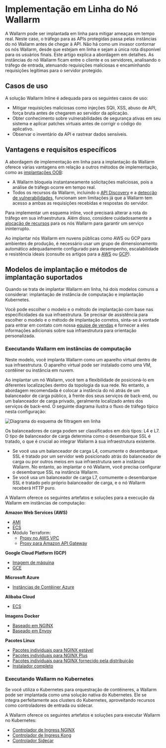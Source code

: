 # Implementação em Linha do Nó Wallarm

A Wallarm pode ser implantada em linha para mitigar ameaças em tempo real. Neste caso, o tráfego para as APIs protegidas passa pelas instâncias do nó Wallarm antes de chegar à API. Não há como um invasor contornar os nós Wallarm, desde que estejam em linha e sejam a única rota disponível para os usuários finais. Este artigo explica a abordagem em detalhes.
As instâncias do nó Wallarm ficam entre o cliente e os servidores, analisando o tráfego de entrada, atenuando requisições maliciosas e encaminhando requisições legítimas para o servidor protegido.

## Casos de uso

A solução Wallarm Inline é adequada para os seguintes casos de uso:

* Mitigar requisições maliciosas como injeções SQli, XSS, abuso de API, força bruta antes de chegarem ao servidor da aplicação.
* Obter conhecimento sobre vulnerabilidades de segurança ativas em seu sistema e aplicar patches virtuais antes de corrigir o código do aplicativo.
* Observar o inventário da API e rastrear dados sensíveis.

## Vantagens e requisitos específicos

A abordagem de implementação em linha para a implantação da Wallarm oferece várias vantagens em relação a outros métodos de implementação, como as [implantações OOB](../oob/overview.md):

* A Wallarm bloqueia instantaneamente solicitações maliciosas, pois a análise de tráfego ocorre em tempo real.
* Todos os recursos da Wallarm, incluindo o [API Discovery](../../about-wallarm/api-discovery.md) e a [detecção de vulnerabilidades](../../about-wallarm/detecting-vulnerabilities.md), funcionam sem limitações já que a Wallarm tem acesso a ambas as requisições recebidas e respostas do servidor.

Para implementar um esquema inline, você precisará alterar a rota do tráfego em sua infraestrutura. Além disso, considere cuidadosamente a [alocação de recursos](../../admin-en/configuration-guides/allocate-resources-for-node.md) para os nós Wallarm para garantir um serviço ininterrupto.

Ao implantar nós Wallarm em nuvens públicas como AWS ou GCP para ambientes de produção, é necessário usar um grupo de dimensionamento automático adequadamente configurado para desempenho, escalabilidade e resistência ideais (consulte os artigos para a [AWS](../../admin-en/installation-guides/amazon-cloud/autoscaling-overview.md) ou [GCP](../../admin-en/installation-guides/google-cloud/autoscaling-overview.md)).

## Modelos de implantação e métodos de implantação suportados

Quando se trata de implantar Wallarm em linha, há dois modelos comuns a considerar: implantação de instância de computação e implantação Kubernetes.

Você pode escolher o modelo e o método de implantação com base nas especificidades da sua infraestrutura. Se precisar de assistência para escolher o modelo e o método de implantação corretos, sinta-se à vontade para entrar em contato com nossa [equipe de vendas](mailto:sales@wallarm.com) e fornecer a eles informações adicionais sobre sua infraestrutura para orientação personalizada.

### Executando Wallarm em instâncias de computação

Neste modelo, você implanta Wallarm como um aparelho virtual dentro de sua infraestrutura. O aparelho virtual pode ser instalado como uma VM, contêiner ou instância em nuvem.

Ao implantar um nó Wallarm, você tem a flexibilidade de posicioná-lo em diferentes localizações dentro da topologia da sua rede. No entanto, a abordagem recomendada é colocar a instância do nó atrás de um balanceador de carga público, à frente dos seus serviços de back-end, ou um balanceador de carga privado, geralmente localizado antes dos serviços de back-end. O seguinte diagrama ilustra o fluxo de tráfego típico nesta configuração:

![Diagrama do esquema de filtragem em linha](../../images/waf-installation/inline/wallarm-inline-deployment-scheme.png)

Os balanceadores de carga podem ser classificados em dois tipos: L4 e L7. O tipo de balanceador de carga determina como o desembarque SSL é tratado, o que é crucial ao integrar Wallarm à sua infraestrutura existente.

* Se você usa um balanceador de carga L4, comumente o desembarque SSL é tratado por um servidor web posicionado atrás do balanceador de carga ou por outros meios em sua infraestrutura sem a instância Wallarm. No entanto, ao implantar o nó Wallarm, você precisa configurar o desembarque SSL na instância Wallarm.
* Se você usa um balanceador de carga L7, comumente o desembarque SSL é tratado pelo próprio balanceador de carga, e o nó Wallarm receberá HTTP puro.

A Wallarm oferece os seguintes artefatos e soluções para a execução da Wallarm em instâncias de computação:

**Amazon Web Services (AWS)**

* [AMI](compute-instances/aws/aws-ami.md)
* [ECS](compute-instances/aws/aws-ecs.md)
* Módulo Terraform:
    * [Proxy no AWS VPC](compute-instances/aws/terraform-module-for-aws-vpc.md)
    * [Proxy para Amazon API Gateway](compute-instances/aws/terraform-module-for-aws-api-gateway.md)

**Google Cloud Platform (GCP)**

* [Imagem de máquina](compute-instances/gcp/machine-image.md)
* [GCE](compute-instances/gcp/gce.md)

**Microsoft Azure**

* [Instâncias de Contêiner Azure](compute-instances/azure/docker-image.md)

**Alibaba Cloud**

* [ECS](compute-instances/alibaba/docker-image.md)

**Imagens Docker**

* [Baseado em NGINX](compute-instances/docker/nginx-based.md)
* [Baseado em Envoy](compute-instances/docker/envoy-based.md)

**Pacotes Linux**

* [Pacotes individuais para NGINX estável](compute-instances/linux/individual-packages-nginx-stable.md)
* [Pacotes individuais para NGINX Plus](compute-instances/linux/individual-packages-nginx-plus.md)
* [Pacotes individuais para NGINX fornecido pela distribuição](compute-instances/linux/individual-packages-nginx-distro.md)
* [Instalador completo](compute-instances/linux/all-in-one.md)

### Executando Wallarm no Kubernetes

Se você utiliza o Kubernetes para orquestração de contêineres, a Wallarm pode ser implantada como uma solução nativa do Kubernetes. Ele se integra perfeitamente aos clusters do Kubernetes, aproveitando recursos como controladores de entrada ou sidecar.

A Wallarm oferece os seguintes artefatos e soluções para executar Wallarm no Kubernetes:

* [Controlador de Ingress NGINX](../../admin-en/installation-kubernetes-en.md)
* [Controlador de Ingress Kong](../kubernetes/kong-ingress-controller/deployment.md)
* [Controlador Sidecar](../kubernetes/sidecar-proxy/deployment.md)